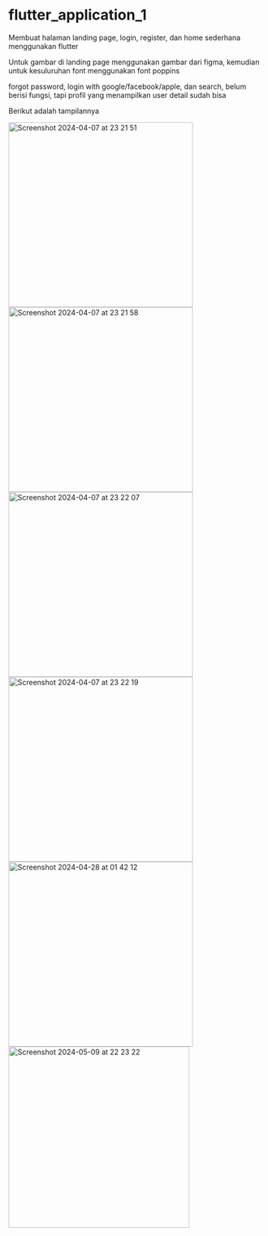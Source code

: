 # flutter_application_1
Membuat halaman landing page, login, register, dan home sederhana menggunakan flutter

Untuk gambar di landing page menggunakan gambar dari figma, kemudian untuk kesuluruhan font menggunakan font poppins

forgot password, login with google/facebook/apple, dan search, belum berisi fungsi, tapi profil yang menampilkan user detail sudah bisa

Berikut adalah tampilannya

<img width="363" alt="Screenshot 2024-04-07 at 23 21 51" src="https://github.com/GusdittoRNB/flutter_application_1/assets/114908038/c6e4308d-adbb-4fb5-895e-547fe65e948a">

<img width="363" alt="Screenshot 2024-04-07 at 23 21 58" src="https://github.com/GusdittoRNB/flutter_application_1/assets/114908038/4c97d5a9-ebb8-4cbc-9a81-2bb7ad6bd57f">

<img width="363" alt="Screenshot 2024-04-07 at 23 22 07" src="https://github.com/GusdittoRNB/flutter_application_1/assets/114908038/fac4b167-edbb-4a86-a645-ed1ef9238281">

<img width="363" alt="Screenshot 2024-04-07 at 23 22 19" src="https://github.com/GusdittoRNB/flutter_application_1/assets/114908038/24987722-8a72-483e-a141-dec06515ecc0">

<img width="363" alt="Screenshot 2024-04-28 at 01 42 12" src="https://github.com/GusdittoRNB/flutter_application_1/assets/114908038/fea30736-755a-4060-8cea-37e78bfb9205">

<img width="356" alt="Screenshot 2024-05-09 at 22 23 22" src="https://github.com/GusdittoRNB/flutter_application_1/assets/114908038/6cd68516-9c4e-45cc-a865-babd284c17fe">


